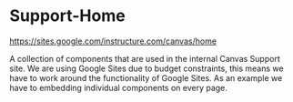 # Support-Home

https://sites.google.com/instructure.com/canvas/home

A collection of components that are used in the internal Canvas Support site. We are using Google Sites due to budget constraints, this means we have to work around the functionality of Google Sites. As an example we have to embedding individual components on every page. 

